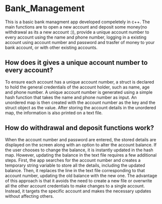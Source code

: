 # Bank_Management

This is a basic bank managment app developed compeletely in c++. The main functions are to open a new 
account and deposit some money(no withdrawal as its a new account :)), provide a unique account number
to every account using the name and phone number, logging in a existing account using account number and 
password and trasfer of money to your bank account, or with other existing accounts.


## How does it gives a unique account number to every account?

To ensure each account has a unique account number, a struct is declared to hold the general credentials of the account holder, such as name, age and phone number. A unique account number is generated using a simple hash function that takes the name and phone number as input. An unordered map is then created with the account number as the key and the struct object as the value. After storing the account details in the unordered map, the information is also printed on a text file.


## How do withdrawal and deposit functions work?

When the account number and password are entered, the stored details are displayed on the screen along with an option to alter the account balance. If the user chooses to change the balance, it is instantly updated in the hash map. However, updating the balance in the text file requires a few additional steps. First, the app searches for the account number and creates a temporary string variable to store all the details, including the updated balance. Then, it replaces the line in the text file corresponding to that account number, updating the old balance with the new one. The advantage of this approach is that it avoids the need to create a new file or overwrite all the other account credentials to make changes to a single account. Instead, it targets the specific account and makes the necessary updates without affecting others.

